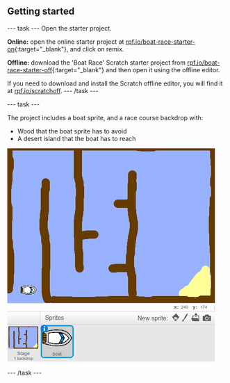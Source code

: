 ## Getting started

--- task ---
Open the starter project.

**Online:** open the online starter project at [rpf.io/boat-race-starter-on](http://rpf.io/boat-race-starter-on){:target="_blank"}, and click on remix.

**Offline:** download the 'Boat Race' Scratch starter project from [rpf.io/boat-race-starter-off](http://rpf.io/boat-race-starter-off){:target="_blank"} and then open it using the offline editor.

If you need to download and install the Scratch offline editor, you will find it at [rpf.io/scratchoff](http://rpf.io/scratchoff).
--- /task ---

--- task ---

The project includes a boat sprite, and a race course backdrop with:

- Wood that the boat sprite has to avoid
- A desert island that the boat has to reach

 ![screenshot](images/boat-starter.png) 

--- /task ---
